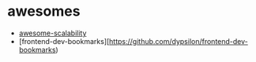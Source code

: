 # awesomes

- [awesome-scalability](https://github.com/binhnguyennus/awesome-scalability)
- [frontend-dev-bookmarks][https://github.com/dypsilon/frontend-dev-bookmarks)
